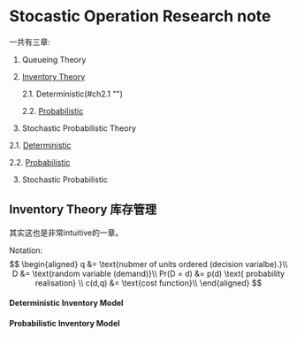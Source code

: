 # Stocastic Operation Research note
一共有三章:


1. Queueing Theory <a name="ch1"></a>
2. [Inventory Theory](#ch2 "")

	2.1. Deterministic(#ch2.1 "")
	
	2.2. [Probabilistic](#ch2.2 "")

3. Stochastic Probabilistic
Theory

2.1. [Deterministic](#ch2.1 "")
	
2.2. [Probabilistic](#ch2.2 "")

3. Stochastic Probabilistic



## <a name="ch2"></a> Inventory Theory 库存管理
其实这也是非常intuitive的一章。

Notation:
$$
\begin{aligned}
q &= \text{nubmer of units ordered (decision varialbe).}\\
D &= \text{random variable (demand)}\\
Pr(D = d) &= p(d) \text{ probability realisation} \\
c(d,q) &= \text{cost function}\\
\end{aligned}
$$





 
#### Deterministic Inventory Model <a name="ch2.1"></a>

#### Probabilistic Inventory Model <a name="ch2.2"></a>






